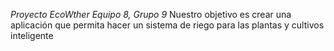 *Proyecto EcoWther*
*Equipo 8, Grupo 9*
Nuestro objetivo es crear una aplicación que permita hacer un sistema de riego para las plantas y cultivos inteligente
